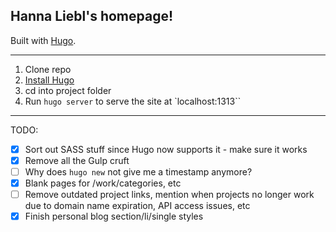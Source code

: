 ## Hanna Liebl's homepage!

Built with [Hugo](https://gohugo.io/).

---
1. Clone repo
2. [Install Hugo](https://github.com/spf13/hugo#choose-how-to-install)
3. cd into project folder
4. Run `hugo server` to serve the site at `localhost:1313``
---
TODO:
- [X] Sort out SASS stuff since Hugo now supports it - make sure it works
- [X] Remove all the Gulp cruft
- [ ] Why does `hugo new` not give me a timestamp anymore?
- [X] Blank pages for /work/categories, etc
- [ ] Remove outdated project links, mention when projects no longer work due to domain name expiration, API access issues, etc
- [X] Finish personal blog section/li/single styles
